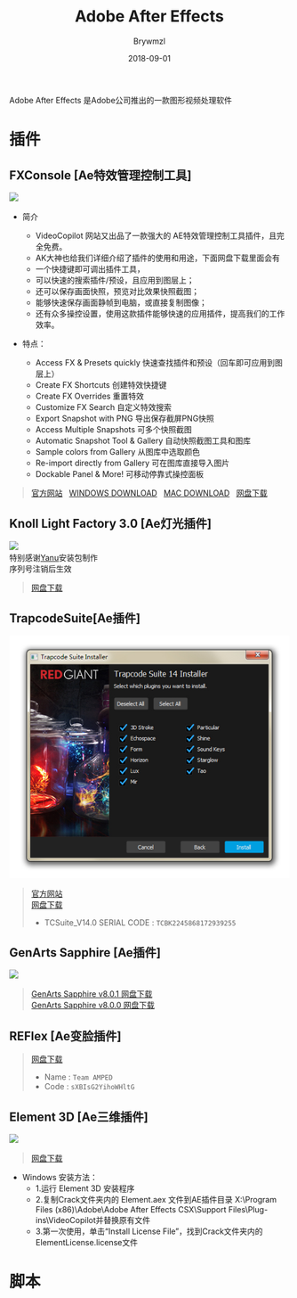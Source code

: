 ﻿---
layout:     post
title:      Adobe After Effects
date:       2018-09-01
author:     Brywmzl
tags: [Adobe,After Effects,Ae]
password: 
abstract: 
message: 
---
Adobe After Effects 是Adobe公司推出的一款图形视频处理软件

<!--more-->

# 插件

## FXConsole [Ae特效管理控制工具]
![](https://www.videopanda.net/wp-content/uploads/2017/07/plugin-fx-console-tim-kiem-hieu-ung.jpg)
* 简介
	* VideoCopilot  网站又出品了一款强大的 AE特效管理控制工具插件，且完全免费。
	* AK大神也给我们详细介绍了插件的使用和用途，下面网盘下载里面会有
	* 一个快捷键即可调出插件工具，
	* 可以快速的搜索插件/预设，且应用到图层上；
	* 还可以保存画面快照，预览对比效果快照截图；
	* 能够快速保存画面静帧到电脑，或直接复制图像；
	* 还有众多操控设置，使用这款插件能够快速的应用插件，提高我们的工作效率。
    
* 特点：
	* Access FX & Presets quickly     快速查找插件和预设（回车即可应用到图层上）
	* Create FX Shortcuts         创建特效快捷键
	* Create FX Overrides           重置特效
	* Customize FX Search        自定义特效搜索
	* Export Snapshot with PNG     导出保存截屏PNG快照
	* Access Multiple Snapshots       可多个快照截图
	* Automatic Snapshot Tool & Gallery     自动快照截图工具和图库
	* Sample colors from Gallery        从图库中选取颜色
	* Re-import directly from Gallery    可在图库直接导入图片
	* Dockable Panel & More!     可移动停靠式操控面板

> [官方网站](http://www.videocopilot.net/blog/2016/10/new-workflow-plug-in-fx-console-is-now-available/)  
> [WINDOWS DOWNLOAD](http://videocopilot.net/dl/saxT2sTajE)  
> [MAC DOWNLOAD](http://videocopilot.net/dl/saxT2sTajf)  
> [网盘下载](http://pan.baidu.com/s/1o8Qg058)   

## Knoll Light Factory 3.0 [Ae灯光插件]
![](http://imglf1.ph.126.net/bCu_Ol7-SPeKHa6mVGqdgw==/1847320272252658921.png)  
特别感谢[Yanu](http://www.ccav1.com/)安装包制作  
序列号注销后生效  
> [网盘下载](http://pan.baidu.com/s/1ntsXdVF)  

## TrapcodeSuite[Ae插件]
![](/img/Adobe/Trapcode_Suite_Installer2.jpg)  
> [官方网站](http://www.redgiant.com/products/trapcode-suite/)  
> [网盘下载](http://pan.baidu.com/s/1i5iXuoX)  
>- TCSuite_V14.0 SERIAL CODE : `TCBK2245868172939255`  

## GenArts Sapphire [Ae插件]
![](http://imglf0.ph.126.net/iS5Iwo0mrvZCaiaD1iv_Zw==/6630877550187109557.png)  
> [GenArts Sapphire v8.0.1 网盘下载](http://pan.baidu.com/s/1pJNtqu3)  
> [GenArts Sapphire v8.0.0 网盘下载](http://www.redgiant.com/products/trapcode-suite/)  

## REFlex [Ae变脸插件]
> [网盘下载](http://pan.baidu.com/s/1c2cvV1m)  
>- Name : `Team AMPED`  
>- Code : `sXBIsG2YihoWHltG`  

## Element 3D [Ae三维插件]
![](http://imglf2.ph.126.net/TS-gLDxL9msKHi_Luwh_dg==/6631270075838355293.png)  
> [网盘下载](http://pan.baidu.com/s/1mgtKsY0)  
* Windows 安装方法：  
	* 1.运行 Element 3D 安装程序  
	* 2.复制Crack文件夹内的 Element.aex 文件到AE插件目录 X:\Program Files (x86)\Adobe\Adobe After Effects CSX\Support Files\Plug-ins\VideoCopilot并替换原有文件  
	* 3.第一次使用，单击“Install License File”，找到Crack文件夹内的ElementLicense.license文件 

# 脚本